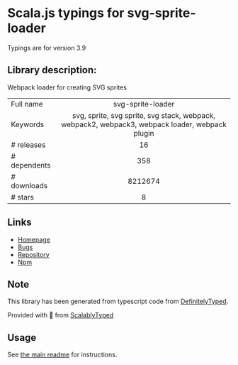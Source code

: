 
# Scala.js typings for svg-sprite-loader

Typings are for version 3.9

## Library description:
Webpack loader for creating SVG sprites

|                    |                 |
| ------------------ | :-------------: |
| Full name          | svg-sprite-loader |
| Keywords           | svg, sprite, svg sprite, svg stack, webpack, webpack2, webpack3, webpack loader, webpack plugin |
| # releases         | 16 |
| # dependents       | 358 |
| # downloads        | 8212674 |
| # stars            | 8 |

## Links
- [Homepage](https://github.com/JetBrains/svg-sprite-loader#readme)
- [Bugs](https://github.com/JetBrains/svg-sprite-loader/issues)
- [Repository](https://github.com/JetBrains/svg-sprite-loader)
- [Npm](https://www.npmjs.com/package/svg-sprite-loader)
    


## Note
This library has been generated from typescript code from [DefinitelyTyped](https://definitelytyped.org).

Provided with :purple_heart: from [ScalablyTyped](https://github.com/oyvindberg/ScalablyTyped)

## Usage
See [the main readme](../../readme.md) for instructions.


